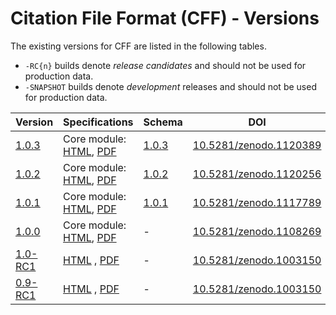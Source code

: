 ---
---

# Citation File Format (CFF) - Versions

The existing versions for CFF are listed in the following tables.

- `-RC{n}` builds denote *release candidates* and should not be used for production data.
- `-SNAPSHOT` builds denote *development* releases and should not be used for production data.

|       Version        |                                    Specifications                                    | Schema |                                 DOI                                 | Release |
|----------------------|--------------------------------------------------------------------------------------|--------|---------------------------------------------------------------------|---------|
| [1.0.3](/1.0.3) | Core module: [HTML](/1.0.3/specifications/), [PDF](/assets/pdf/cff-specifications-1.0.3.pdf) | [1.0.3](https://github.com/citation-file-format/schema/releases/tag/1.0.3)      | [10.5281/zenodo.1120389](https://doi.org/10.5281/zenodo.1120389)    |         |
| [1.0.2](/1.0.2) | Core module: [HTML](/1.0.2/specifications/), [PDF](/assets/pdf/cff-specifications-1.0.2.pdf) | [1.0.2](https://github.com/citation-file-format/schema/releases/tag/1.0.2)      | [10.5281/zenodo.1120256](https://doi.org/10.5281/zenodo.1120256)    |         |
| [1.0.1](/1.0.1) | Core module: [HTML](/1.0.1/specifications/), [PDF](/assets/pdf/cff-specifications-1.0.1.pdf) | [1.0.1](https://github.com/citation-file-format/schema/releases/tag/1.0.1)      | [10.5281/zenodo.1117789](https://doi.org/10.5281/zenodo.1117789)    |         |
| [1.0.0](/1.0.0) | Core module: [HTML](/1.0.0/specifications/), [PDF](/assets/pdf/cff-specifications-1.0.0.pdf) | -      | [10.5281/zenodo.1108269](http://doi.org/10.5281/zenodo.1108269)    |         |
| [1.0-RC1](/1.0-RC1/) | [HTML](/1.0-RC1/specifications/) , [PDF](/assets/pdf/cff-specifications-1.0-RC1.pdf) | -      | [10.5281/zenodo.1003150](https://doi.org/10.5281/zenodo.1003150)    |         |
| [0.9-RC1](/0.9-RC1/) | [HTML](/0.9-RC1/specifications/) , [PDF](/assets/pdf/cff-specifications-0.9-RC1.pdf) | -      | [10.5281/zenodo.1003150](https://doi.org/10.5281/zenodo.1003150) |         |

